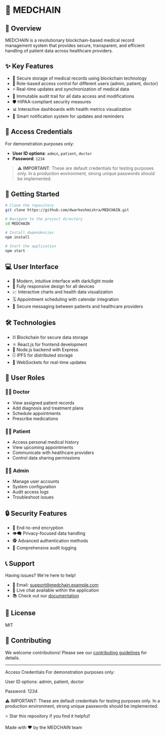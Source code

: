 # 🏥 MEDCHAIN

## 🌟 Overview
MEDCHAIN is a revolutionary blockchain-based medical record management system that provides secure, transparent, and efficient handling of patient data across healthcare providers.

## ✨ Key Features
- 🔐 Secure storage of medical records using blockchain technology
- 👥 Role-based access control for different users (admin, patient, doctor)
- ⚡ Real-time updates and synchronization of medical data
- 📝 Immutable audit trail for all data access and modifications
- 🛡️ HIPAA-compliant security measures
- 📊 Interactive dashboards with health metrics visualization
- 🔔 Smart notification system for updates and reminders

## 🔑 Access Credentials
For demonstration purposes only:
- **User ID options**: `admin`, `patient`, `doctor`
- **Password**: `1234`

> ⚠️ **IMPORTANT**: These are default credentials for testing purposes only. In a production environment, strong unique passwords should be implemented.

## 🚀 Getting Started

```bash
# Clone the repository
git clone https://github.com/dwarkeshmishra/MEDCHAIN.git

# Navigate to the project directory
cd MEDCHAIN

# Install dependencies
npm install

# Start the application
npm start
```

## 💻 User Interface
- 🎨 Modern, intuitive interface with dark/light mode
- 📱 Fully responsive design for all devices
- 📈 Interactive charts and health data visualization
- 🗓️ Appointment scheduling with calendar integration
- 💬 Secure messaging between patients and healthcare providers

## 🛠️ Technologies
- ⛓️ Blockchain for secure data storage
- ⚛️ React.js for frontend development
- 🔄 Node.js backend with Express
- 🗄️ IPFS for distributed storage
- 🔌 WebSockets for real-time updates

## 👥 User Roles

### 👨‍⚕️ Doctor
- View assigned patient records
- Add diagnosis and treatment plans
- Schedule appointments
- Prescribe medications

### 🧑‍⚕️ Patient
- Access personal medical history
- View upcoming appointments
- Communicate with healthcare providers
- Control data sharing permissions

### 👩‍💼 Admin
- Manage user accounts
- System configuration
- Audit access logs
- Troubleshoot issues

## 🔒 Security Features
- 🔐 End-to-end encryption
- 👁️‍🗨️ Privacy-focused data handling
- 🕵️ Advanced authentication methods
- 📜 Comprehensive audit logging

## 📞 Support
Having issues? We're here to help!
- 📧 Email: support@medchain.example.com
- 💬 Live chat available within the application
- 📚 Check out our [documentation](https://github.com/dwarkeshmishra/MEDCHAIN/wiki)

## 📜 License
MIT

## 🤝 Contributing
We welcome contributions! Please see our [contributing guidelines](CONTRIBUTING.md) for details.

---

 Access Credentials
For demonstration purposes only:

User ID options: admin, patient, doctor

Password: 1234

⚠️ IMPORTANT: These are default credentials for testing purposes only. In a production environment, strong unique passwords should be implemented.

⭐ Star this repository if you find it helpful!

Made with ❤️ by the MEDCHAIN team
